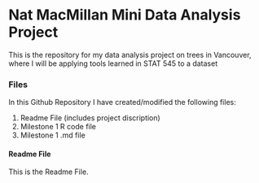 # Nat MacMillan Mini Data Analysis Project

This is the repository for my data analysis project on trees in Vancouver, where I will be applying tools learned in STAT 545 to a dataset

### Files
In this Github Repository I have created/modified the following files:
1. Readme File (includes project discription)
2. Milestone 1 R code file
3. Milestone 1 .md file

#### Readme File
This is the Readme File. 